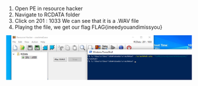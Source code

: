 1. Open PE in resource hacker
2. Navigate to RCDATA folder
3. Click on 201 : 1033
    We can see that it is a .WAV file
4. Playing the file, we get our flag FLAG{ineedyouandimissyou}

![solution](./b602ab524f0ca38b76c2f983167eb11c.png)